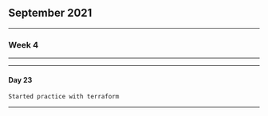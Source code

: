 ## September 2021
****
### Week 4
****

****
#### Day 23
````
Started practice with terraform

````
****

